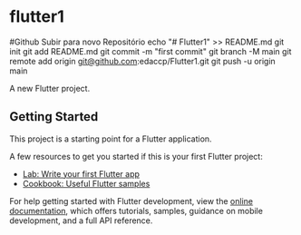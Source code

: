 # flutter1

#Github Subir para novo Repositório
echo "# Flutter1" >> README.md
git init
git add README.md
git commit -m "first commit"
git branch -M main
git remote add origin git@github.com:edaccp/Flutter1.git
git push -u origin main

A new Flutter project.

## Getting Started

This project is a starting point for a Flutter application.

A few resources to get you started if this is your first Flutter project:

- [Lab: Write your first Flutter app](https://docs.flutter.dev/get-started/codelab)
- [Cookbook: Useful Flutter samples](https://docs.flutter.dev/cookbook)

For help getting started with Flutter development, view the
[online documentation](https://docs.flutter.dev/), which offers tutorials,
samples, guidance on mobile development, and a full API reference.
